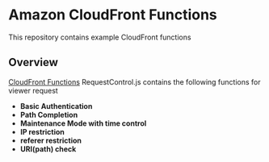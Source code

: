 # Amazon CloudFront Functions

This repository contains example CloudFront functions

## Overview

[CloudFront Functions](https://docs.aws.amazon.com/AmazonCloudFront/latest/DeveloperGuide/cloudfront-functions.html)
RequestControl.js contains the following functions for viewer request
- **Basic Authentication**
- **Path Completion**
- **Maintenance Mode with time control**
- **IP restriction**
- **referer restriction**
- **URI(path) check**